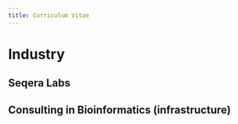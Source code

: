 ```yaml
---
title: Curriculum Vitae
---
```


<!-- TODO: -->
<!-- ADD PDF COPY  -->

# Industry

## Seqera Labs

## Consulting in Bioinformatics (infrastructure)
